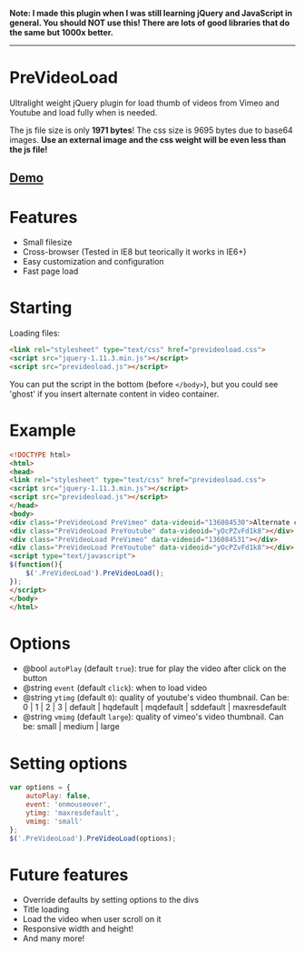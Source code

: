 **Note: I made this plugin when I was still learning jQuery and JavaScript in general. You should NOT use this! There are lots of good libraries that do the same but 1000x better.**

-----

# PreVideoLoad
Ultralight weight jQuery plugin for load thumb of videos from Vimeo and Youtube and load fully when is needed.

The js file size is only **1971 bytes**! The css size is 9695 bytes due to base64 images. **Use an external image and the css weight will be even less than the js file!**

## <a href="http://matyrock.github.io/PreVideoLoad/demo.html">Demo</a>

# Features
<ul>
<li>Small filesize</li>
<li>Cross-browser (Tested in IE8 but teorically it works in IE6+)</li>
<li>Easy customization and configuration</li>
<li>Fast page load</li>
</ul>

# Starting
Loading files:

``` html
<link rel="stylesheet" type="text/css" href="prevideoload.css">
<script src="jquery-1.11.3.min.js"></script>
<script src="prevideoload.js"></script>
```

You can put the script in the bottom (before `</body>`), but you could see 'ghost' if you insert alternate content in video container.

# Example
``` html
<!DOCTYPE html>
<html>
<head>
<link rel="stylesheet" type="text/css" href="prevideoload.css">
<script src="jquery-1.11.3.min.js"></script>
<script src="prevideoload.js"></script>
</head>
<body>
<div class="PreVideoLoad PreVimeo" data-videoid="136084530">Alternate content for non-javascript users</div>
<div class="PreVideoLoad PreYoutube" data-videoid="yOcPZvFd1k8"></div>
<div class="PreVideoLoad PreVimeo" data-videoid="136084531"></div>
<div class="PreVideoLoad PreYoutube" data-videoid="yOcPZvFd1k8"></div>
<script type="text/javascript">
$(function(){
	$('.PreVideoLoad').PreVideoLoad();
});
</script>
</body>
</html>
```

# Options
- @bool `autoPlay` (default `true`): true for play the video after click on the button
- @string `event` (default `click`): when to load video
- @string `ytimg` (default `0`): quality of youtube's video thumbnail. Can be: 0 | 1 | 2 | 3 | default | hqdefault | mqdefault | sddefault | maxresdefault
- @string `vmimg` (default `large`): quality of vimeo's video thumbnail. Can be: small | medium | large

# Setting options
``` javascript
var options = {
	autoPlay: false,
	event: 'onmouseover',
	ytimg: 'maxresdefault',
	vmimg: 'small'
};
$('.PreVideoLoad').PreVideoLoad(options);
```

# Future features
<ul>
<li>Override defaults by setting options to the divs</li>
<li>Title loading</li>
<li>Load the video when user scroll on it</li>
<li>Responsive width and height!</li>
<li>And many more!</li>
</ul>
